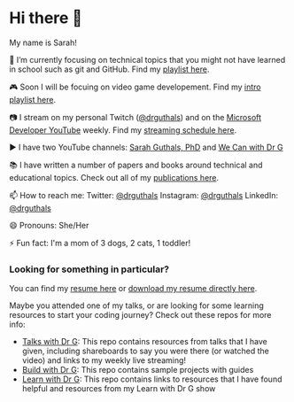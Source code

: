 # Hi there 👋

My name is Sarah!

🌱 I’m currently focusing on technical topics that you might not have learned in school such as git and GitHub. Find my [playlist here](https://aka.ms/LearnWithDrG/WYDLIS_Videos).

🎮 Soon I will be focuing on video game developement. Find my [intro playlist here](https://www.youtube.com/playlist?list=PLjoGSbuzyEri7kBQ1A7llaToqlXMfEydz).

📷 I stream on my personal Twitch ([@drguthals](https://twitch.tv/drguthals)) and on the [Microsoft Developer YouTube](https://youtube.com/MicrosoftDeveloper) weekly. Find my [streaming schedule here](https://guthals.com/Sarah/streaming.html).

▶️ I have two YouTube channels: [Sarah Guthals, PhD](https://www.youtube.com/channel/UCgvODZ135iGUbhqE9bSjVSg) and [We Can with Dr G](https://www.youtube.com/channel/UC-iq8A4aamvIWVf038rWcyw)

📚 I have written a number of papers and books around technical and educational topics. Check out all of my [publications here](https://guthals.com/Sarah/publications.html).

📫 How to reach me: Twitter: [@drguthals](https://twitter.com/drguthals) Instagram: [@drguthals](https://instagram.com/drguthals) LinkedIn: [@drguthals](https://www.linkedin.com/in/drguthals/)

😄 Pronouns: She/Her

⚡ Fun fact: I'm a mom of 3 dogs, 2 cats, 1 toddler!

### Looking for something in particular?

You can find my [resume here](https://github.com/sguthals/sguthals/blob/main/Sarah_Guthals_CV_Feb21.pdf) or [download my resume directly here](https://github.com/sguthals/sguthals/raw/main/Sarah_Guthals_CV_Feb21.pdf).

Maybe you attended one of my talks, or are looking for some learning resources to start your coding journey? Check out these repos for more info:
- [Talks with Dr G](https://guthals.com/talkswithdrg): This repo contains resources from talks that I have given, including shareboards to say you were there (or watched the video) and links to my weekly live streaming!
- [Build with Dr G](https://github.com/sguthals/buildwithdrg): This repo contains sample projects with guides
- [Learn with Dr G](https://guthals.com/learnwithdrg): This repo contains links to resources that I have found helpful and resources from my Learn with Dr G show

